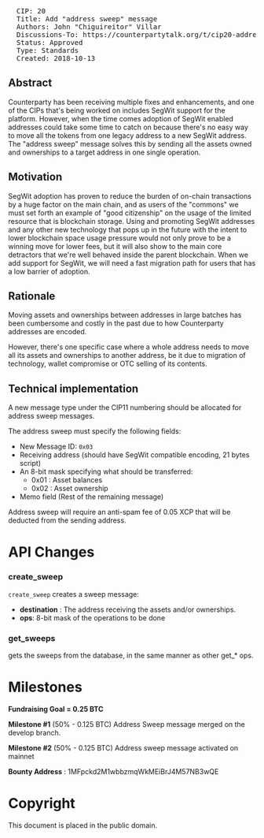 <pre>
  CIP: 20
  Title: Add "address sweep" message
  Authors: John "Chiguireitor" Villar
  Discussions-To: https://counterpartytalk.org/t/cip20-address-sweep/5487?u=chiguireitor
  Status: Approved
  Type: Standards
  Created: 2018-10-13
</pre>

## Abstract ##

Counterparty has been receiving multiple fixes and enhancements, and one of the
CIPs that's being worked on includes SegWit support for the platform. However,
when the time comes adoption of SegWit enabled addresses could take some time
to catch on because there's no easy way to move all the tokens from one legacy
address to a new SegWit address. The "address sweep" message solves this by
sending all the assets owned and ownerships to a target address in one single
operation.

## Motivation ##

SegWit adoption has proven to reduce the burden of on-chain transactions by a
huge factor on the main chain, and as users of the "commons" we must set forth
an example of "good citizenship" on the usage of the limited resource that is
blockchain storage. Using and promoting SegWit addresses and any other new
technology that pops up in the future with the intent to lower blockchain space
usage pressure would not only prove to be a winning move for lower fees, but it
will also show to the main core detractors that we're well behaved inside the
parent blockchain. When we add support for SegWit, we will need a fast migration
path for users that has a low barrier of adoption.

## Rationale ##

Moving assets and ownerships between addresses in large batches has been
cumbersome and costly in the past due to how Counterparty addresses are encoded.

However, there's one specific case where a whole address needs to move all its
assets and ownerships to another address, be it due to migration of technology,
wallet compromise or OTC selling of its contents.

## Technical implementation ##

A new message type under the CIP11 numbering should be allocated for address
sweep messages.

The address sweep must specify the following fields:

  * New Message ID: ````0x03````
  * Receiving address (should have SegWit compatible encoding, 21 bytes script)
  * An 8-bit mask specifying what should be transferred:
    - 0x01 : Asset balances
    - 0x02 : Asset ownership
  * Memo field (Rest of the remaining message)

Address sweep will require an anti-spam fee of 0.05 XCP that will be deducted
from the sending address.

# API Changes

### create_sweep

`create_sweep` creates a sweep message:

 * **destination** : The address receiving the assets and/or ownerships.
 * **ops**: 8-bit mask of the operations to be done

### get_sweeps

gets the sweeps from the database, in the same manner as other get_* ops.

# Milestones

**Fundraising Goal = 0.25 BTC**

**Milestone #1** (50% - 0.125 BTC)
Address Sweep message merged on the develop branch.

**Milestone #2** (50% - 0.125 BTC)
Address sweep message activated on mainnet

**Bounty Address** : 1MFpckd2M1wbbzmqWkMEiBrJ4M57NB3wQE

# Copyright

This document is placed in the public domain.
